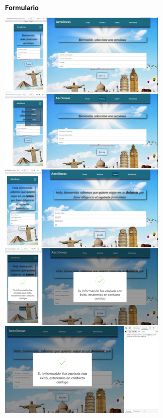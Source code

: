 ## Formulario 

<img src='./img/pag1.JPG'/>
<img src='./img/pag2.JPG'/>
<img src='./img/pag3.JPG'/>
<img src='./img/pag4.JPG'/>
<img src='./img/pag5.JPG'/>